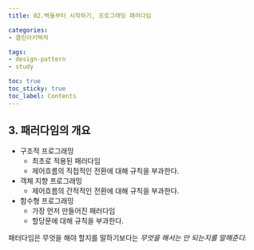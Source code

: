 ```yaml
---
title: 02.벽돌부터 시작하기, 프로그래밍 패러다임

categories:
- 클린아키텍처

tags:
- design-pattern
- study

toc: true
toc_sticky: true
toc_label: Contents
---
```


## 3. 패러다임의 개요
- 구조적 프로그래밍
	- 최초로 적용된 패러다임
	- 제어흐름의 직접적인 전환에 대해 규칙을 부과한다.
- 객체 지향 프로그래밍
	- 제어흐름의 간적적인 전환에 대해 규칙을 부과한다.
- 함수형 프로그래밍
	- 가장 먼저 만들어진 패러다임
	- 할당문에 대해 규칙을 부과한다.

패터다임은 무엇을 해야 할지를 말하기보다는 *무엇을 해서는 안 되는지를 말해준다.*

